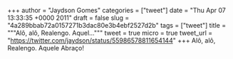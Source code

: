 
+++
author = "Jaydson Gomes"
categories = ["tweet"]
date = "Thu Apr 07 13:33:35 +0000 2011"
draft = false
slug = "4a289bbab72a0157271b3dac80e3b4ebf2527d2b"
tags = ["tweet"]
title = """Alô, alô, Realengo. Aquel..."""
tweet = true
micro = true
tweet_url = "https://twitter.com/jaydson/status/55986578811654144"
+++
Alô, alô, Realengo. Aquele Abraço!
